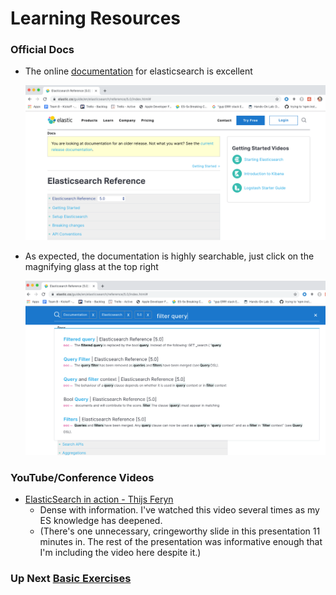 # Learning Resources

### Official Docs

 - The online [documentation](https://www.elastic.co/guide/en/elasticsearch/reference/5.0/index.html) for elasticsearch is excellent

    ![elasticsearch documentation homepage with magnifying class on upper right to open search bar](../images/es_documentation.gif)

  - As expected, the documentation is highly searchable, just click on the magnifying glass at the top right

    ![elasticsearch blue searchbar with relevant results just below](../images/es_documentation_searchbar.gif)

### YouTube/Conference Videos

  - [ElasticSearch in action - Thijs Feryn](https://www.youtube.com/watch?v=oPObRc8tHgQ)
    - Dense with information.  I've watched this video several times as my ES knowledge has deepened.
    - (There's one unnecessary, cringeworthy slide in this presentation 11 minutes in.  The rest of the presentation was informative enough that I'm including the video here despite it.)

### Up Next [Basic Exercises](../README.md#basic-exercises)
